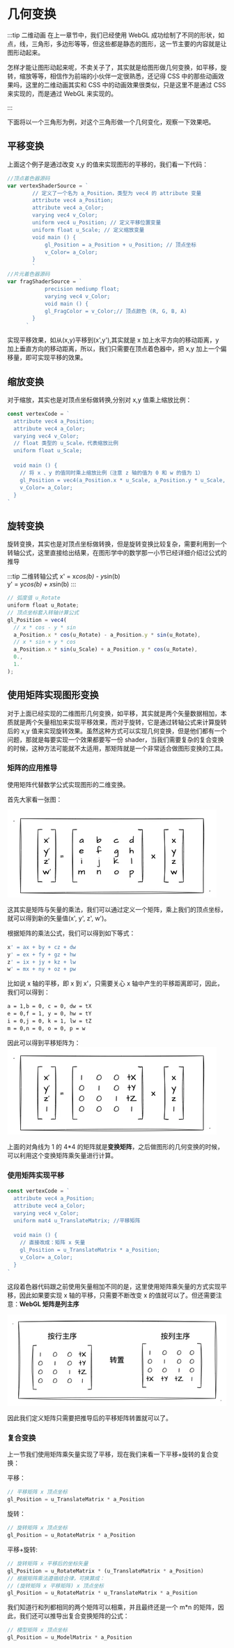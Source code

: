 # 几何变换

:::tip 二维动画
在上一章节中，我们已经使用 WebGL 成功绘制了不同的形状，如点，线，三角形，多边形等等，但这些都是静态的图形，这一节主要的内容就是让图形动起来。

怎样才能让图形动起来呢，不卖关子了，其实就是给图形做几何变换，如平移，旋转，缩放等等，相信作为前端的小伙伴一定很熟悉，还记得 CSS 中的那些动画效果吗，这里的二维动画其实和 CSS 中的动画效果很类似，只是这里不是通过 CSS 来实现的，而是通过 WebGL 来实现的。

:::

下面将以一个三角形为例，对这个三角形做一个几何变化，观察一下效果吧。

## 平移变换

<Geometric :optType="OptTypes.TRANSLATION" />
<script setup>
    import Geometric from '../components/demo/Geometric.vue'
    import {OptTypes} from '../components/types.ts'
</script>

上面这个例子是通过改变 x,y 的值来实现图形的平移的，我们看一下代码：

```js 着色器源码
//顶点着色器源码
var vertexShaderSource = `
        // 定义了一个名为 a_Position，类型为 vec4 的 attribute 变量
        attribute vec4 a_Position;
        attribute vec4 a_Color;
        varying vec4 v_Color;
        uniform vec4 u_Position; // 定义平移位置变量
        uniform float u_Scale; // 定义缩放变量
        void main () {
            gl_Position = a_Position + u_Position; // 顶点坐标
            v_Color= a_Color;
        }
        `
//片元着色器源码
var fragShaderSource = `
            precision mediump float;
            varying vec4 v_Color;
            void main () {
            gl_FragColor = v_Color;// 顶点颜色 (R, G, B, A)
        }
      `
```

实现平移效果，如从(x,y)平移到(x',y'),其实就是 x 加上水平方向的移动距离，y 加上垂直方向的移动距离，所以，我们只需要在顶点着色器中，把 x,y 加上一个偏移量，即可实现平移的效果。

## 缩放变换

对于缩放，其实也是对顶点坐标做转换,分别对 x,y 值乘上缩放比例：

```js
const vertexCode = `
  attribute vec4 a_Position;
  attribute vec4 a_Color;
  varying vec4 v_Color;
  // float 类型的 u_Scale，代表缩放比例
  uniform float u_Scale;

  void main () {
    // 将 x 、y 的值同时乘上缩放比例（注意 z 轴的值为 0 和 w 的值为 1）
    gl_Position = vec4(a_Position.x * u_Scale, a_Position.y * u_Scale, 0., 1.);
    v_Color= a_Color;
  }
`
```

## 旋转变换

旋转变换，其实也是对顶点坐标做转换，但是旋转变换比较复杂，需要利用到一个转轴公式，这里直接给出结果，在图形学中的数学那一小节已经详细介绍过公式的推导

:::tip 二维转轴公式
x' = x*cos(b) - y*sin(b)  
y' = y*cos(b) + x*sin(b)
:::

```js
// 弧度值 u_Rotate
uniform float u_Rotate;
// 顶点坐标套入转轴计算公式
gl_Position = vec4(
  // x * cos - y * sin
  a_Position.x * cos(u_Rotate) - a_Position.y * sin(u_Rotate),
  // x * sin + y * cos
  a_Position.x * sin(u_Scale) + a_Position.y * cos(u_Rotate),
  0.,
  1.
);
```

## 使用矩阵实现图形变换

对于上面已经实现的二维图形几何变换，如平移，其实就是两个矢量数据相加，本质就是两个矢量相加来实现平移效果，而对于旋转，它是通过转轴公式来计算旋转后的 x,y 值来实现旋转效果。虽然这种方式可以实现几何变换，但是他们都有一个问题，那就是每要实现一个效果都要写一份 shader，当我们需要复杂的复合变换的时候，这种方法可能就不太适用，那矩阵就是一个非常适合做图形变换的工具。

### 矩阵的应用推导

使用矩阵代替数学公式实现图形的二维变换。

首先大家看一张图：

![矩阵](./image/matrix1.png)

这其实是矩阵与矢量的乘法，我们可以通过定义一个矩阵，乘上我们的顶点坐标，就可以得到新的矢量值(x', y', z', w')。

根据矩阵的乘法公式，我们可以得到如下等式：

```js
x' = ax + by + cz + dw
y' = ex + fy + gz + hw
z' = ix + jy + kz + lw
w' = mx + ny + oz + pw
```

比如说 x 轴的平移，即 x 到 x'，只需要关心 x 轴中产生的平移距离即可，因此，我们可以得到：

```sh
a = 1,b = 0, c = 0, dw = tX
e = 0,f = 1, y = 0, hw = tY
i = 0,j = 0, k = 1, lw = tZ
m = 0,n = 0, o = 0, p = w
```

因此可以得到平移矩阵为：
![平移矩阵](./image/matrix2.png)

上面的对角线为 1 的 4\*4 的矩阵就是**变换矩阵**，之后做图形的几何变换的时候，可以利用这个变换矩阵乘矢量进行计算。

### 使用矩阵实现平移

```js
const vertexCode = `
  attribute vec4 a_Position;
  attribute vec4 a_Color;
  varying vec4 v_Color;
  uniform mat4 u_TranslateMatrix; //平移矩阵

  void main () {
    // 直接改成：矩阵 x 矢量
    gl_Position = u_TranslateMatrix * a_Position;
    v_Color= a_Color;
  }
`
```

这段着色器代码跟之前使用矢量相加不同的是，这里使用矩阵乘矢量的方式实现平移，因此如果要实现 x 轴的平移，只需要不断改变 x 的值就可以了。但还需要注意：**WebGL 矩阵是列主序**

![逆矩阵](./image/matrix3.png)

因此我们定义矩阵只需要把推导后的平移矩阵转置就可以了。

### 复合变换

上一节我们使用矩阵乘矢量实现了平移，现在我们来看一下平移+旋转的复合变换：

平移：

```js
// 平移矩阵 x 顶点坐标
gl_Position = u_TranslateMatrix * a_Position
```

旋转：

```js
// 旋转矩阵 x 顶点坐标
gl_Position = u_RotateMatrix * a_Position
```

平移+旋转:

```js
// 旋转矩阵 x 平移后的坐标矢量
gl_Position = u_RotateMatrix * (u_TranslateMatrix * a_Position)
// 根据矩阵乘法遵循结合律，可换算成：
// (旋转矩阵 x 平移矩阵) x 顶点坐标
gl_Position = u_RotateMatrix * u_TranslateMatrix * a_Position
```

我们知道行和列都相同的两个矩阵可以相乘，并且最终还是一个 m\*n 的矩阵，因此，我们还可以推导出复合变换矩阵的公式：

```js
// 模型矩阵 x 顶点坐标
gl_Position = u_ModelMatrix * a_Position
```
